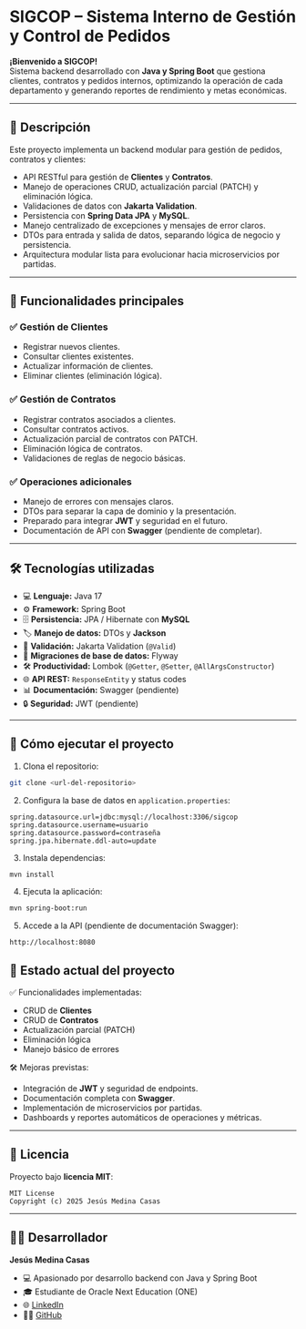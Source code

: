 # SIGCOP – Sistema Interno de Gestión y Control de Pedidos

**¡Bienvenido a SIGCOP!**  
Sistema backend desarrollado con **Java y Spring Boot** que gestiona clientes, contratos y pedidos internos, optimizando la operación de cada departamento y generando reportes de rendimiento y metas económicas.

---

## 📝 Descripción

Este proyecto implementa un backend modular para gestión de pedidos, contratos y clientes:

- API RESTful para gestión de **Clientes** y **Contratos**.
- Manejo de operaciones CRUD, actualización parcial (PATCH) y eliminación lógica.
- Validaciones de datos con **Jakarta Validation**.
- Persistencia con **Spring Data JPA** y **MySQL**.
- Manejo centralizado de excepciones y mensajes de error claros.
- DTOs para entrada y salida de datos, separando lógica de negocio y persistencia.
- Arquitectura modular lista para evolucionar hacia microservicios por partidas.

---

## 📌 Funcionalidades principales

### ✅ Gestión de Clientes
- Registrar nuevos clientes.
- Consultar clientes existentes.
- Actualizar información de clientes.
- Eliminar clientes (eliminación lógica).

### ✅ Gestión de Contratos
- Registrar contratos asociados a clientes.
- Consultar contratos activos.
- Actualización parcial de contratos con PATCH.
- Eliminación lógica de contratos.
- Validaciones de reglas de negocio básicas.

### ✅ Operaciones adicionales
- Manejo de errores con mensajes claros.
- DTOs para separar la capa de dominio y la presentación.
- Preparado para integrar **JWT** y seguridad en el futuro.
- Documentación de API con **Swagger** (pendiente de completar).

---

## 🛠️ Tecnologías utilizadas

- 💻 **Lenguaje:** Java 17
- ⚙️ **Framework:** Spring Boot
- 🗄️ **Persistencia:** JPA / Hibernate con **MySQL**
- 🏷️ **Manejo de datos:** DTOs y **Jackson**
- 🔧 **Validación:** Jakarta Validation (`@Valid`)
- 📝 **Migraciones de base de datos:** Flyway
- 🛠️ **Productividad:** Lombok (`@Getter`, `@Setter`, `@AllArgsConstructor`)
- 🌐 **API REST:** `ResponseEntity` y status codes
- 📊 **Documentación:** Swagger (pendiente)
- 🔒 **Seguridad:** JWT (pendiente)

---

## 🚀 Cómo ejecutar el proyecto

1. Clona el repositorio:

```bash
git clone <url-del-repositorio>
```

2. Configura la base de datos en `application.properties`:

```properties
spring.datasource.url=jdbc:mysql://localhost:3306/sigcop
spring.datasource.username=usuario
spring.datasource.password=contraseña
spring.jpa.hibernate.ddl-auto=update
```

3. Instala dependencias:

```bash
mvn install
```

4. Ejecuta la aplicación:

```bash
mvn spring-boot:run
```

5. Accede a la API (pendiente de documentación Swagger):

```
http://localhost:8080
```



## 📄 Estado actual del proyecto

✅ Funcionalidades implementadas:
- CRUD de **Clientes**
- CRUD de **Contratos**
- Actualización parcial (PATCH)
- Eliminación lógica
- Manejo básico de errores

🛠️ Mejoras previstas:
- Integración de **JWT** y seguridad de endpoints.
- Documentación completa con **Swagger**.
- Implementación de microservicios por partidas.
- Dashboards y reportes automáticos de operaciones y métricas.

---

## 📄 Licencia

Proyecto bajo **licencia MIT**:

```text
MIT License
Copyright (c) 2025 Jesús Medina Casas
```

---

## 👨‍💻 Desarrollador

**Jesús Medina Casas**
- 💻 Apasionado por desarrollo backend con Java y Spring Boot
- 🎓 Estudiante de Oracle Next Education (ONE)
- 🌐 [LinkedIn](https://www.linkedin.com/in/jesus-medina-casas/)
- 🧑‍💻 [GitHub](https://github.com/chuyBigger)
